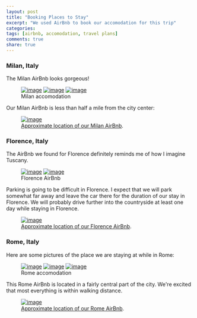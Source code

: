 ```yaml
---
layout: post
title: "Booking Places to Stay"
excerpt: "We used AirBnb to book our accomodation for this trip"
categories: 
tags: [airbnb, accomodation, travel plans]
comments: true
share: true
---
```


### Milan, Italy

The Milan AirBnb looks gorgeous!

<figure class="third">
	<a href="{{site.url}}/images/airbnb_post/milan.jpg"><img src="{{site.url}}/images/airbnb_post/milan.jpg" alt="image"></a>
	<a href="{{site.url}}/images/airbnb_post/milan2.jpg"><img src="{{site.url}}/images/airbnb_post/milan2.jpg" alt="image"></a>
	<a href="{{site.url}}/images/airbnb_post/milan3.jpg"><img src="{{site.url}}/images/airbnb_post/milan3.jpg" alt="image"></a>
	<figcaption>Milan accomodation</figcaption>
</figure>

Our Milan AirBnb is less than half a mile from the city center:

<figure>
	<a href="{{site.url}}/images/airbnb_post/milan_map.png"><img src="{{site.url}}/images/airbnb_post/milan_map.png" alt="image"></a>
	<figcaption><a href="{{site.url}}/images/airbnb_post/milan_map.png" title="Approximate location of our Milan AirBnb">Approximate location of our Milan AirBnb</a>.</figcaption>
</figure>

### Florence, Italy

The AirBnb we found for Florence definitely reminds me of how I imagine
Tuscany.

<figure class="half">
	<a href="{{site.url}}/images/airbnb_post/florence.jpg"><img src="{{site.url}}/images/airbnb_post/florence.jpg" alt="image"></a>
	<a href="{{site.url}}/images/airbnb_post/florence2.jpg"><img src="{{site.url}}/images/airbnb_post/florence2.jpg" alt="image"></a>
	<figcaption>Florence AirBnb</figcaption>
</figure>

Parking is going to be difficult in Florence.  I expect that we will park
somewhat far away and leave the car there for the duration of our stay in
Florence.  We will probably drive further into the countryside at least one day
while staying in Florence. 

<figure>
	<a href="{{site.url}}/images/airbnb_post/florence_map.png"><img src="{{site.url}}/images/airbnb_post/florence_map.png" alt="image"></a>
	<figcaption><a href="{{site.url}}/images/airbnb_post/florence_map.png" title="Approximate location of our Florence AirBnb">Approximate location of our Florence AirBnb</a>.</figcaption>
</figure>

### Rome, Italy

Here are some pictures of the place we are staying at while in Rome:

<figure class="third">
	<a href="{{site.url}}/images/airbnb_post/rome.jpg"><img src="{{site.url}}/images/airbnb_post/rome.jpg" alt="image"></a>
	<a href="{{site.url}}/images/airbnb_post/rome2.jpg"><img src="{{site.url}}/images/airbnb_post/rome2.jpg" alt="image"></a>
	<a href="{{site.url}}/images/airbnb_post/rome3.jpg"><img src="{{site.url}}/images/airbnb_post/rome3.jpg" alt="image"></a>
	<figcaption>Rome accomodation</figcaption>
</figure>

This Rome AirBnb is located in a fairly central part of the city.  We're
excited that most everything is within walking distance.

<figure>
	<a href="{{site.url}}/images/airbnb_post/rome_map.png"><img src="{{site.url}}/images/airbnb_post/rome_map.png" alt="image"></a>
	<figcaption><a href="{{site.url}}/images/airbnb_post/rome_map.png" title="Approximate location of our Rome AirBnb">Approximate location of our Rome AirBnb</a>.</figcaption>
</figure>

